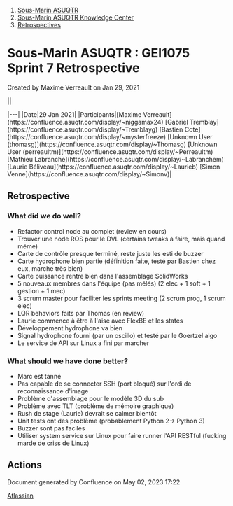 1. [Sous-Marin ASUQTR](index.html)
2. [Sous-Marin ASUQTR Knowledge Center](Sous-Marin-ASUQTR-Knowledge-Center_5144578.html)
3. [Retrospectives](Retrospectives_39223358.html)

# Sous-Marin ASUQTR : GEI1075 Sprint 7 Retrospective

Created by Maxime Verreault on Jan 29, 2021

||
<colgroup><col /><col /></colgroup>|---|
|Date|<time>29 Jan 2021</time>|
|Participants|[Maxime Verreault](https://confluence.asuqtr.com/display/~niggamax24) [Gabriel Tremblay](https://confluence.asuqtr.com/display/~Tremblayg) [Bastien Cote](https://confluence.asuqtr.com/display/~mysterfreeze) [Unknown User (thomasg)](https://confluence.asuqtr.com/display/~Thomasg) [Unknown User (perreaultm)](https://confluence.asuqtr.com/display/~Perreaultm) [Mathieu Labranche](https://confluence.asuqtr.com/display/~Labranchem) [Laurie B&eacute;liveau](https://confluence.asuqtr.com/display/~Laurieb) [Simon Venne](https://confluence.asuqtr.com/display/~Simonv)|
  

## Retrospective

### What did we do well?

* Refactor control node au complet (review en cours)
* Trouver une node ROS pour le DVL (certains tweaks à faire, mais quand même)
* Carte de contrôle presque terminé, reste juste les esti de buzzer
* Carte hydrophone bien partie (définition faite, testé par Bastien chez eux, marche très bien)
* Carte puissance rentre bien dans l'assemblage SolidWorks
* 5 nouveaux membres dans l'équipe (pas mêlés) (2 elec + 1 soft + 1 gestion + 1 mec)
* 3 scrum master pour faciliter les sprints meeting (2 scrum prog, 1 scrum elec)
* LQR behaviors faits par Thomas (en review)
* Laurie commence à être à l'aise avec FlexBE et les states
* Développement hydrophone va bien
* Signal hydrophone fourni (par un oscillo) et testé par le Goertzel algo
* Le service de API sur Linux a fini par marcher

### What should we have done better?

* Marc est tanné
* Pas capable de se connecter SSH (port bloqué) sur l'ordi de reconnaissance d'image
* Problème d'assemblage pour le modèle 3D du sub
* Problème avec TLT (problème de mémoire graphique)
* Rush de stage (Laurie) devrait se calmer bientôt
* Unit tests ont des problème (probablement Python 2→ Python 3)
* Buzzer sont pas faciles
* Utiliser system service sur Linux pour faire runner l'API RESTful (fucking marde de criss de Linux)

## Actions

Document generated by Confluence on May 02, 2023 17:22

[Atlassian](https://www.atlassian.com/)